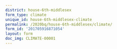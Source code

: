 ```yaml
---
district: house-6th-middlesex
form_type: climate
unique_id: house-6th-middlesex-climate
permalink: /2020bq/house-6th-middlesex/climate/
form_id: '201705916871054'
layout: form
doc_img: CLIMATE-00001
---
```

